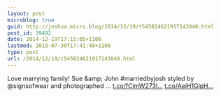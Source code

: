 ```yaml
---
layout: post
microblog: true
guid: http://joshua.micro.blog/2014/12/19/t545824621917143040.html
post_id: 39492
date: 2014-12-19T17:15:05+1100
lastmod: 2019-07-30T17:41:40+1100
type: post
url: /2014/12/19/t545824621917143040.html
---
```

Love marrying family! Sue &amp;amp; John #marriedbyjosh styled by @signsofwear and photographed ... [t.co/fCimW273l...](http://t.co/fCimW273lX) [t.co/AejH1GlpH...](http://t.co/AejH1GlpHa)
